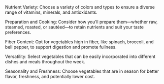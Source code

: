 Nutrient Variety: Choose a variety of colors and types to ensure a diverse range of vitamins, minerals, and antioxidants.

Preparation and Cooking: Consider how you'll prepare them—whether raw, steamed, roasted, or sautéed—to retain nutrients and suit your taste preferences.

Fiber Content: Opt for vegetables high in fiber, like spinach, broccoli, and bell pepper, to support digestion and promote fullness.

Versatility: Select vegetables that can be easily incorporated into different dishes and meals throughout the week.

Seasonality and Freshness: Choose vegetables that are in season for better flavor, freshness, and potentially lower cost.
